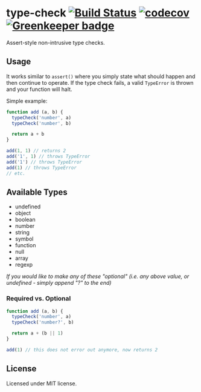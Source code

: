 # type-check [![Build Status](https://travis-ci.org/karimsa/type-check.svg?branch=master)](https://travis-ci.org/karimsa/type-check) [![codecov](https://codecov.io/gh/karimsa/type-check/branch/master/graph/badge.svg)](https://codecov.io/gh/karimsa/type-check) [![Greenkeeper badge](https://badges.greenkeeper.io/karimsa/type-check.svg)](https://greenkeeper.io/)

Assert-style non-intrusive type checks.

## Usage

It works similar to `assert()` where you simply state what should happen and then continue
to operate. If the type check fails, a valid `TypeError` is thrown and your function will halt.

Simple example:

```javascript
function add (a, b) {
  typeCheck('number', a)
  typeCheck('number', b)

  return a + b
}

add(1, 1) // returns 2
add('1', 1) // throws TypeError
add('1') // throws TypeError
add(1) // throws TypeError
// etc.
```

## Available Types

 - undefined
 - object
 - boolean
 - number
 - string
 - symbol
 - function
 - null
 - array
 - regexp

*If you would like to make any of these "optional" (i.e. any above value, or undefined - simply append "?" to the end)*

### Required vs. Optional

```javascript
function add (a, b) {
  typeCheck('number', a)
  typeCheck('number?', b)

  return a + (b || 1)
}

add(1) // this does not error out anymore, now returns 2
```

## License

Licensed under MIT license.

